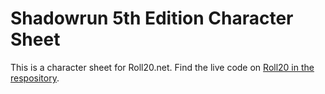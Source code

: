# Shadowrun 5th Edition Character Sheet

This is a character sheet for Roll20.net. Find the live code on [Roll20 in the respository](https://github.com/Roll20/roll20-character-sheets/tree/master/Shadowrun5thEdition).
